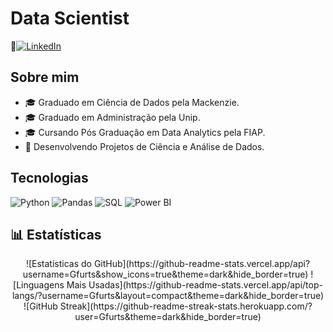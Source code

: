 # Data Scientist
📍[![LinkedIn](https://img.shields.io/badge/LinkedIn-0077B5?style=for-the-badge&logo=linkedin&logoColor=white)](https://www.linkedin.com/in/gabriel-furtado30)

## Sobre mim
- 🎓 Graduado em Ciência de Dados pela Mackenzie.
- 🎓 Graduado em Administração pela Unip.
- 🎓 Cursando Pós Graduação em Data Analytics pela FIAP.
- 🚀 Desenvolvendo Projetos de Ciência e Análise de Dados.

## Tecnologias
![Python](https://img.shields.io/badge/Python-3776AB?style=for-the-badge&logo=python&logoColor=white)
![Pandas](https://img.shields.io/badge/Pandas-150458?style=for-the-badge&logo=pandas&logoColor=white)
![SQL](https://img.shields.io/badge/SQL-4479A1?style=for-the-badge&logo=mysql&logoColor=white)
![Power BI](https://img.shields.io/badge/PowerBI-F2C811?style=for-the-badge&logo=powerbi&logoColor=black)



## 📊 Estatísticas
<div align="center">
![Estatísticas do GitHub](https://github-readme-stats.vercel.app/api?username=Gfurts&show_icons=true&theme=dark&hide_border=true)
![Linguagens Mais Usadas](https://github-readme-stats.vercel.app/api/top-langs/?username=Gfurts&layout=compact&theme=dark&hide_border=true)
![GitHub Streak](https://github-readme-streak-stats.herokuapp.com/?user=Gfurts&theme=dark&hide_border=true)
</div>

